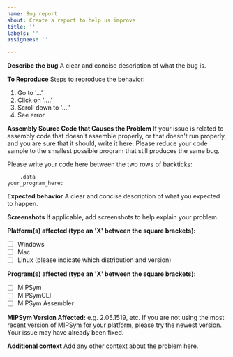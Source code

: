 ```yaml
---
name: Bug report
about: Create a report to help us improve
title: ''
labels: ''
assignees: ''

---
```


**Describe the bug**
A clear and concise description of what the bug is.

**To Reproduce**
Steps to reproduce the behavior:
1. Go to '...'
2. Click on '....'
3. Scroll down to '....'
4. See error

**Assembly Source Code that Causes the Problem**
If your issue is related to assembly code that doesn't assemble properly, 
or that doesn't run properly, and you are sure that it should, write it here. 
Please reduce your code sample to the smallest possible program that still 
produces the same bug. 

Please write your code here between the two rows of backticks:

```
    .data
your_program_here:
```

**Expected behavior**
A clear and concise description of what you expected to happen.

**Screenshots**
If applicable, add screenshots to help explain your problem.

**Platform(s) affected (type an 'X' between the square brackets):**
 - [ ] Windows
 - [ ] Mac
 - [ ] Linux (please indicate which distribution and version)

**Program(s) affected (type an 'X' between the square brackets):**
 - [ ] MIPSym
 - [ ] MIPSymCLI
 - [ ] MIPSym Assembler

**MIPSym Version Affected:**
e.g. 2.05.1519, etc. 
If you are not using the most recent version of MIPSym for your platform, 
please try the newest version. Your issue may have already been fixed.
 
**Additional context**
Add any other context about the problem here.
